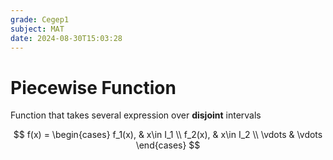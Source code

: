 ```yaml
---
grade: Cegep1
subject: MAT
date: 2024-08-30T15:03:28
---
```


# Piecewise Function

Function that takes several expression over **disjoint** intervals

$$
f(x) = \begin{cases}
f_1(x), & x\in I_1 \\
f_2(x), & x\in I_2 \\
\vdots & \vdots
\end{cases}
$$